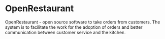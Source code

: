 # OpenRestaurant
OpenRestaurant - open source software to take orders from customers. The system is to facilitate the work for the
adoption of orders and better communication between customer service and the kitchen.